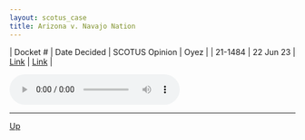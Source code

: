 ```yaml
---
layout: scotus_case
title: Arizona v. Navajo Nation
---
```


| Docket # | Date Decided | SCOTUS Opinion | Oyez |
| 21-1484 | 22 Jun 23 | [Link](https://www.supremecourt.gov/opinions/22pdf/599us1r44_54l8.pdf) | [Link](https://www.oyez.org/cases/2022/21-1484) |

<audio controls>
   <source src='./resources/21-1484.mp3' type='audio/mpeg'>
</audio>

<object data='./resources/21-1484.pdf' type='application/pdf'></object>

---

[Up](./README.md)
